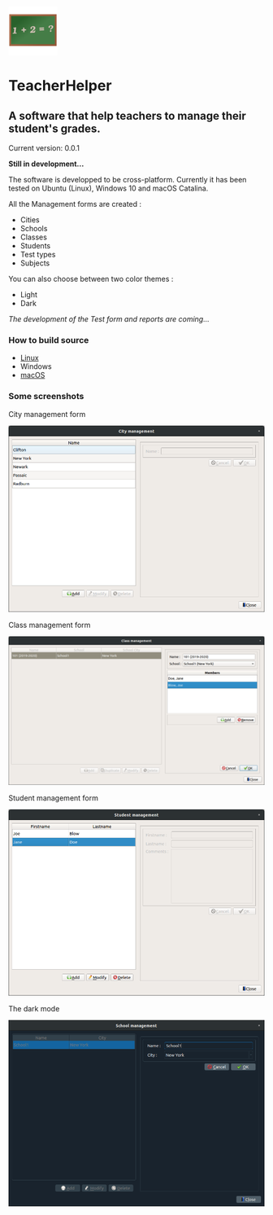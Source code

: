<img src="https://github.com/jeremydumais/TeacherHelper/raw/medias/TeacherHelper%20Icon256.png" alt="drawing" width="96"/> 

# TeacherHelper
## A software that help teachers to manage their student's grades.

Current version: 0.0.1

**Still in development...**

The software is developped to be cross-platform. Currently it has been tested on Ubuntu (Linux), Windows 10 and macOS Catalina.

All the Management forms are created :
* Cities
* Schools
* Classes
* Students
* Test types
* Subjects

You can also choose between two color themes :
* Light
* Dark

_The development of the Test form and reports are coming..._

### How to build source

- [Linux](https://github.com/jeremydumais/TeacherHelper/wiki/How-to-build-TeacherHelper-from-source-in-Linux) 
- Windows
- [macOS](https://github.com/jeremydumais/TeacherHelper/wiki/How-to-build-TeacherHelper-from-source-in-macOS)
 
### Some screenshots

City management form

![City management form](https://github.com/jeremydumais/TeacherHelper/raw/medias/CitiesForm.png)

Class management form

![Class management form](https://github.com/jeremydumais/TeacherHelper/raw/medias/ClassForm.png)

Student management form

![Student management form](https://github.com/jeremydumais/TeacherHelper/raw/medias/StudentForm.png)

The dark mode

![School dark mode management form](https://github.com/jeremydumais/TeacherHelper/raw/medias/SchoolDarkForm.png)